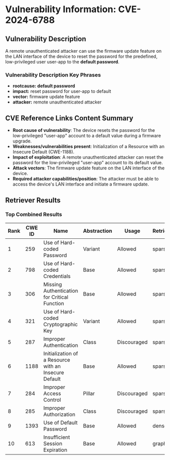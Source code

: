 # Vulnerability Information: CVE-2024-6788

## Vulnerability Description
A remote unauthenticated attacker can use the firmware update feature on the LAN interface of the device to reset the password for the predefined, low-privileged user user-app to the **default password**.

### Vulnerability Description Key Phrases
- **rootcause:** **default password**
- **impact:** reset password for user-app to default
- **vector:** firmware update feature
- **attacker:** remote unauthenticated attacker

## CVE Reference Links Content Summary
- **Root cause of vulnerability**: The device resets the password for the low-privileged "user-app" account to a default value during a firmware upgrade.
- **Weaknesses/vulnerabilities present**: Initialization of a Resource with an Insecure Default (CWE-1188).
- **Impact of exploitation**: A remote unauthenticated attacker can reset the password for the low-privileged "user-app" account to its default value.
- **Attack vectors**: The firmware update feature on the LAN interface of the device.
- **Required attacker capabilities/position**: The attacker must be able to access the device's LAN interface and initiate a firmware update.

## Retriever Results

### Top Combined Results

| Rank | CWE ID | Name | Abstraction | Usage  | Retrievers | Individual Scores |
|------|--------|------|-------------|-------|------------|-------------------|
| 1 | 259 | Use of Hard-coded Password | Variant | Allowed | sparse | 0.248 |
| 2 | 798 | Use of Hard-coded Credentials | Base | Allowed | sparse | 0.246 |
| 3 | 306 | Missing Authentication for Critical Function | Base | Allowed | sparse | 0.244 |
| 4 | 321 | Use of Hard-coded Cryptographic Key | Variant | Allowed | sparse | 0.238 |
| 5 | 287 | Improper Authentication | Class | Discouraged | sparse | 0.236 |
| 6 | 1188 | Initialization of a Resource with an Insecure Default | Base | Allowed | sparse | 0.236 |
| 7 | 284 | Improper Access Control | Pillar | Discouraged | sparse | 0.235 |
| 8 | 285 | Improper Authorization | Class | Discouraged | sparse | 0.233 |
| 9 | 1393 | Use of Default Password | Base | Allowed | dense | 0.615 |
| 10 | 613 | Insufficient Session Expiration | Base | Allowed | graph | 0.002 |

